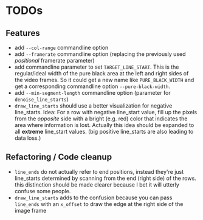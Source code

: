 # TODOs

## Features

- add `--col-range` commandline option
- add `--framerate` commandline option (replacing the previously used *positional* framerate parameter)
- add commandline parameter to set `TARGET_LINE_START`. This is the regular/ideal width of the pure black
  area at the left and right sides of the video frames. So it could get a new name like `PURE_BLACK_WIDTH`
  and get a corresponding commandline option `--pure-black-width`.
- add `--min-segment-length` commandline option (parameter for `denoise_line_starts`)
- `draw_line_starts` should use a better visualization for negative line_starts. Idea: For a row with negative line_start value, fill up the pixels from the *opposite* side with a bright (e.g. red) color that
  indicates the area where information is lost. Actually this idea should be expanded to all **extreme** line_start values. (big positive line_starts are also leading to data loss.)

## Refactoring / Code cleanup

- `line_ends` do not actually refer to end positions, instead they're just line_starts
  determined by scanning from the end (right side) of the rows. this distinction should be made clearer
  because I bet it will utterly confuse some people.
- `draw_line_starts` adds to the confusion because you can pass `line_ends` with an `x_offset` to draw
  the edge at the right side of the image frame
